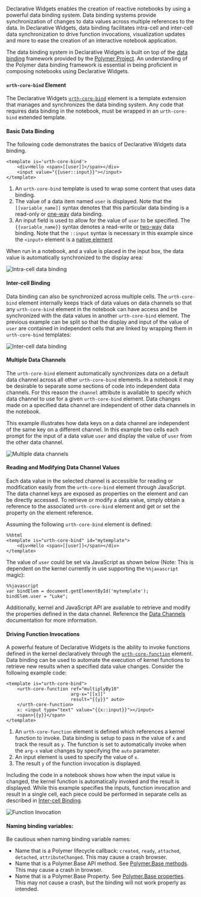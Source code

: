 Declarative Widgets enables the creation of reactive notebooks by using a
powerful data binding system. Data binding systems provide synchronization of
changes to data values across multiple references to the data. In Declarative
Widgets, data binding facilitates intra-cell and inter-cell data synchronization
to drive function invocations, visualization updates and more to ease the
creation of an interactive notebook application.

The data binding system in Declarative Widgets is built on top of the
[data binding](https://www.polymer-project.org/1.0/docs/devguide/data-binding)
framework provided by the [Polymer Project](https://www.polymer-project.org/1.0/). An
understanding of the Polymer data binding framework is essential in being
proficient in composing notebooks using Declarative Widgets.

#### `urth-core-bind` Element

The Declarative Widgets [`urth-core-bind`](#urth-core-bind) element is a template
extension that manages and synchronizes the data binding system. Any code that
requires data binding in the notebook, must be wrapped in an `urth-core-bind`
extended template.

#### Basic Data Binding

The following code demonstrates the basics of Declarative Widgets data binding.

    <template is='urth-core-bind'>
        <div>Hello <span>[[user]]</span></div>
        <input value="{{user::input}}"></input>
    </template>

1. An `urth-core-bind` template is used to wrap some content that uses data binding.
2. The value of a data item named `user` is displayed. Note that the `[[variable_name]]` syntax denotes that this particular data binding is a read-only or [one-way](https://www.polymer-project.org/1.0/docs/devguide/data-binding#property-binding)
data binding.
3. An input field is used to allow for the value of `user` to be specified. The `{{variable_name}}` syntax denotes a read-write or  [two-way](https://www.polymer-project.org/1.0/docs/devguide/data-binding#property-binding)
data binding. Note that the `::input` syntax is necessary in this example since
the `<input>` element is a [native element](https://www.polymer-project.org/1.0/docs/devguide/data-binding#two-way-native)

When run in a notebook, and a value is placed in the input box, the data value
is automatically synchronized to the display area:

![Intra-cell data binding](images/Data-Binding-intracell.gif)

#### Inter-cell Binding

Data binding can also be synchronized across multiple cells. The `urth-core-bind`
element internally keeps track of data values on data channels so that any
`urth-core-bind` element in the notebook can have access and be synchronized
with the data values in another `urth-core-bind` element. The previous example
can be split so that the display and input of the value of `user` are contained
in independent cells that are linked by wrapping them in `urth-core-bind` templates:

![Inter-cell data binding](images/Data-Binding-intercell.gif)

#### Multiple Data Channels

The `urth-core-bind` element automatically synchronizes data on a default data
channel across all other `urth-core-bind` elements. In a notebook it may be
desirable to separate some sections of code into independent data channels. For
this reason the `channel` attribute is available to specify which data channel
to use for a given `urth-core-bind` element. Data changes made on a specified
data channel are independent of other data channels in the notebook.

This example illustrates how data keys on a data channel are independent of
the same key on a different channel. In this example two cells each prompt
for the input of a data value `user` and display the value of `user` from
the other data channel.

![Multiple data channels](images/Data-Binding-multiple.gif)

#### Reading and Modifying Data Channel Values

Each data value in the selected channel is accessible for reading or modification
easily from the `urth-core-bind` element through JavaScript. The data channel
keys are exposed as properties on the element and can be directly accessed.
To retrieve or modify a data value, simply obtain a reference to the associated
`urth-core-bind` element and get or set the property on the element reference.

Assuming the following `urth-core-bind` element is defined:

    %%html
    <template is="urth-core-bind" id="mytemplate">
        <div>Hello <span>[[user]]</span></div>
    </template>

The value of `user` could be set via JavaScript as shown below (Note: This is
dependent on the kernel currently in use supporting the `%%javascript` magic):

    %%javascript
    var bindElem = document.getElementById('mytemplate');
    bindElem.user = "Luke";

Additionally, kernel and JavaScript API are available to retrieve and modify
the properties defined in the data channel. Reference the
[Data Channels](#data-channels) documentation for more information.

#### Driving Function Invocations

A powerful feature of Declarative Widgets is the ability to invoke functions
defined in the kernel declaratively through the [`urth-core-function`](#urth-core-function)
element. Data binding can be used to automate the execution of kernel functions to
retrieve new results when a specified data value changes. Consider the following
example code:

    <template is="urth-core-bind">
        <urth-core-function ref="multiplyBy10"
                            arg-x="[[x]]"
                            result="{{y}}" auto>
        </urth-core-function>
        x: <input type="text" value="{{x::input}}"></input>
        <span>{{y}}</span>
    </template>

1. An `urth-core-function` element is defined which references a kernel
function to invoke. Data binding is setup to pass in the value of `x` and track
the result as `y`. The function is set to automatically invoke when the `arg-x`
value changes by specifying the `auto` parameter.
2. An input element is used to specify the value of `x`.
3. The result `y` of the function invocation is displayed.

Including the code in a notebook shows how when the input value is changed, the
kernel function is automatically invoked and the result is displayed. While this
example specifies the inputs, function invocation and result in a single cell,
each piece could be performed in separate cells as described in [Inter-cell Binding](#data-binding+inter-cell-binding).

![Function Invocation](images/Data-Binding-function.gif)

#### Naming binding variables: 

Be cautious when naming binding variable names:

* Name that is a Polymer lifecycle callback: `created`, `ready`, `attached`, `detached`, `attributeChanged`. This may cause a crash browser.
* Name that is a Polymer.Base API method. See [Polymer.Base methods](https://www.polymer-project.org/1.0/docs/api/Polymer.Base#methods). This may cause a crash in browser.
* Name that is a Polymer.Base Property. See [Polymer.Base properties](https://www.polymer-project.org/1.0/docs/api/Polymer.Base#properties). This may not cause a crash, but the binding will not work properly as intended.
